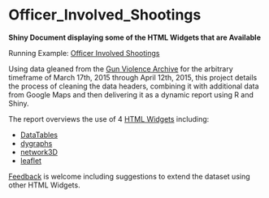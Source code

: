# Officer_Involved_Shootings

**Shiny Document displaying some of the HTML Widgets that are Available**

Running Example: [Officer Involved Shootings](https://yxes.shinyapps.io/Officer_Involved_Shootings_Apr_2015/)

Using data gleaned from the [Gun Violence Archive](http://www.gunviolencearchive.org/) for the arbitrary timeframe
of March 17th, 2015 through April 12th, 2015, this project details the process of cleaning the data headers, 
combining it with additional data from Google Maps and then delivering it as a dynamic report using R and Shiny.

The report overviews the use of 4 [HTML Widgets](http://www.htmlwidgets.org/) including:

* [DataTables](https://yxes.shinyapps.io/Officer_Involved_Shootings_Apr_2015/#datatable)
* [dygraphs](https://yxes.shinyapps.io/Officer_Involved_Shootings_Apr_2015/#timeseries)
* [network3D](https://yxes.shinyapps.io/Officer_Involved_Shootings_Apr_2015/#d3graph)
* [leaflet](https://yxes.shinyapps.io/Officer_Involved_Shootings_Apr_2015/#leaflet)

[Feedback](https://yxes.shinyapps.io/Officer_Involved_Shootings_Apr_2015/#author) is welcome including
suggestions to extend the dataset using other HTML Widgets.
